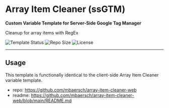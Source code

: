 # Array Item Cleaner (ssGTM)

**Custom Variable Template for Server-Side Google Tag Manager**

Cleanup for array items with RegEx 

![Template Status](https://img.shields.io/badge/Community%20Template%20Gallery%20Status-submitted-orange) ![Repo Size](https://img.shields.io/github/repo-size/mbaersch/array-item-cleaner) ![License](https://img.shields.io/github/license/mbaersch/array-item-cleaner)

---

## Usage

This template is functionally identical to the client-side Array Item Cleaner variable template. 
- repo: https://github.com/mbaersch/array-item-cleaner-web
- readme: https://github.com/mbaersch/array-item-cleaner-web/blob/main/README.md
